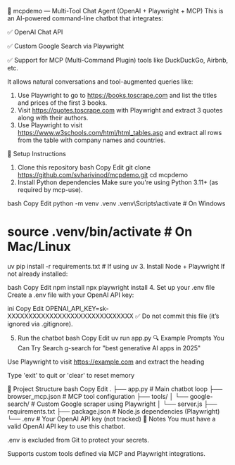 📘 mcpdemo — Multi-Tool Chat Agent (OpenAI + Playwright + MCP)
This is an AI-powered command-line chatbot that integrates:

✅ OpenAI Chat API

✅ Custom Google Search via Playwright

✅ Support for MCP (Multi-Command Plugin) tools like DuckDuckGo, Airbnb, etc.

It allows natural conversations and tool-augmented queries like:

1) Use Playwright to go to https://books.toscrape.com and list the titles and prices of the first 3 books.
2) Visit https://quotes.toscrape.com with Playwright and extract 3 quotes along with their authors.
3) Use Playwright to visit https://www.w3schools.com/html/html_tables.asp and extract all rows from the table with company names and countries.

🚀 Setup Instructions
1. Clone this repository
bash
Copy
Edit
git clone https://github.com/svharivinod/mcpdemo.git
cd mcpdemo
2. Install Python dependencies
Make sure you're using Python 3.11+ (as required by mcp-use).

bash
Copy
Edit
python -m venv .venv
.venv\Scripts\activate  # On Windows
# source .venv/bin/activate  # On Mac/Linux

uv pip install -r requirements.txt  # If using uv
3. Install Node + Playwright
If not already installed:

bash
Copy
Edit
npm install
npx playwright install
4. Set up your .env file
Create a .env file with your OpenAI API key:

ini
Copy
Edit
OPENAI_API_KEY=sk-XXXXXXXXXXXXXXXXXXXXXXXXXXXXXX
✅ Do not commit this file (it’s ignored via .gitignore).

5. Run the chatbot
bash
Copy
Edit
uv run app.py
🔍 Example Prompts You Can Try
Search g-search for "best generative AI apps in 2025"

Use Playwright to visit https://example.com and extract the heading

Type 'exit' to quit or 'clear' to reset memory

📁 Project Structure
bash
Copy
Edit
.
├── app.py                    # Main chatbot loop
├── browser_mcp.json          # MCP tool configuration
├── tools/
│   └── google-search/        # Custom Google scraper using Playwright
│       └── server.js
├── requirements.txt
├── package.json              # Node.js dependencies (Playwright)
└── .env                      # Your OpenAI API key (not tracked)
📌 Notes
You must have a valid OpenAI API key to use this chatbot.

.env is excluded from Git to protect your secrets.

Supports custom tools defined via MCP and Playwright integrations.

